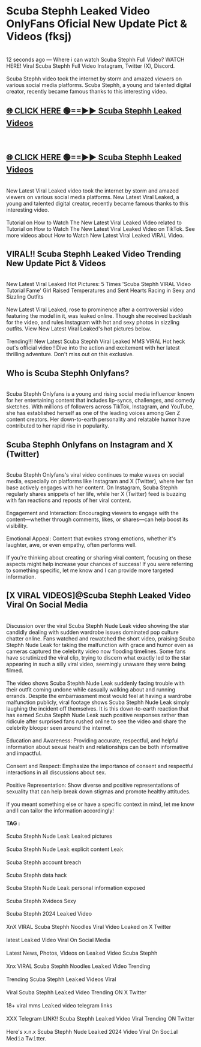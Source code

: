 # Scuba Stephh Leaked Video OnlyFans Oficial New Update Pict & Videos (fksj)
<br>
12 seconds ago — Where i can watch Scuba Stephh Full Video? WATCH HERE! Viral Scuba Stephh Full Video Instagram, Twitter (X), Discord.
<br><br>
Scuba Stephh video took the internet by storm and amazed viewers on various social media platforms. Scuba Stephh, a young and talented digital creator, recently became famous thanks to this interesting video.
<br>
<h2><a href="https://play.trustnlinepharmacy.us?title=Scuba_Stephh">🌐 CLICK HERE 🟢==►► Scuba Stephh Leaked Videos</a></h2>
<br>
<h2><a href="https://play.trustnlinepharmacy.us?title=Scuba_Stephh">🌐 CLICK HERE 🟢==►► Scuba Stephh Leaked Videos</a></h2>
<br>
New Latest Viral Leaked video took the internet by storm and amazed viewers on various social media platforms. New Latest Viral Leaked, a young and talented digital creator, recently became famous thanks to this interesting video.
<br><br>
Tutorial on How to Watch The New Latest Viral Leaked Video related to Tutorial on How to Watch The New Latest Viral Leaked Video on TikTok. See more videos about How to Watch New Latest Viral Leaked VIRAL Video.
<br>
<h2>VIRAL!! Scuba Stephh Leaked Video Trending New Update Pict & Videos</h2>
<br>
New Latest Viral Leaked Hot Pictures: 5 Times 'Scuba Stephh VIRAL Video Tutorial Fame' Girl Raised Temperatures and Sent Hearts Racing in Sexy and Sizzling Outfits
<br><br>
New Latest Viral Leaked, rose to prominence after a controversial video featuring the model in it, was leaked online. Though she received backlash for the video, and rules Instagram with hot and sexy photos in sizzling outfits. View New Latest Viral Leaked's hot pictures below.
<br><br>
Trending!!! New Latest Scuba Stephh Viral Leaked MMS VIRAL Hot heck out's official video ! Dive into the action and excitement with her latest thrilling adventure. Don't miss out on this exclusive.
<br>
<h2>Who is Scuba Stephh Onlyfans?</h2>
<br>
Scuba Stephh Onlyfans is a young and rising social media influencer known for her entertaining content that includes lip-syncs, challenges, and comedy sketches. With millions of followers across TikTok, Instagram, and YouTube, she has established herself as one of the leading voices among Gen Z content creators. Her down-to-earth personality and relatable humor have contributed to her rapid rise in popularity.
<br>
<h2>Scuba Stephh Onlyfans on Instagram and X (Twitter)</h2>
<br>
Scuba Stephh Onlyfans's viral video continues to make waves on social media, especially on platforms like Instagram and X (Twitter), where her fan base actively engages with her content. On Instagram, Scuba Stephh regularly shares snippets of her life, while her X (Twitter) feed is buzzing with fan reactions and reposts of her viral content.
<br><br>
Engagement and Interaction: Encouraging viewers to engage with the content—whether through comments, likes, or shares—can help boost its visibility.
<br><br>
Emotional Appeal: Content that evokes strong emotions, whether it's laughter, awe, or even empathy, often performs well.
<br><br>
If you're thinking about creating or sharing viral content, focusing on these aspects might help increase your chances of success! If you were referring to something specific, let me know and I can provide more targeted information.
<br>
<h2>[X VIRAL VIDEOS]@Scuba Stephh Leaked Video Viral On Social Media</h2>
<br>
Discussion over the viral Scuba Stephh Nude Leak video showing the star candidly dealing with sudden wardrobe issues dominated pop culture chatter online. Fans watched and rewatched the short video, praising Scuba Stephh Nude Leak for taking the malfunction with grace and humor even as cameras captured the celebrity video now flooding timelines. Some fans have scrutinized the viral clip, trying to discern what exactly led to the star appearing in such a silly viral video, seemingly unaware they were being filmed.
<br><br>
The video shows Scuba Stephh Nude Leak suddenly facing trouble with their outfit coming undone while casually walking about and running errands. Despite the embarrassment most would feel at having a wardrobe malfunction publicly, viral footage shows Scuba Stephh Nude Leak simply laughing the incident off themselves. It is this down-to-earth reaction that has earned Scuba Stephh Nude Leak such positive responses rather than ridicule after surprised fans rushed online to see the video and share the celebrity blooper seen around the internet.
<br><br>
Education and Awareness: Providing accurate, respectful, and helpful information about sexual health and relationships can be both informative and impactful.
<br><br>
Consent and Respect: Emphasize the importance of consent and respectful interactions in all discussions about sex.
<br><br>
Positive Representation: Show diverse and positive representations of sexuality that can help break down stigmas and promote healthy attitudes.
<br><br>
If you meant something else or have a specific context in mind, let me know and I can tailor the information accordingly!
<br><br>
<strong>TAG :</strong>
<br><br>
Scuba Stephh Nude Lea𝚔 Lea𝚔ed pictures
<br><br>
Scuba Stephh Nude Lea𝚔 explicit content Lea𝚔
<br><br>
Scuba Stephh account breach
<br><br>
Scuba Stephh data hack
<br><br>
Scuba Stephh Nude Lea𝚔 personal information exposed
<br><br>
Scuba Stephh Xvideos Sexy
<br><br>
Scuba Stephh 2024 Lea𝚔ed Video
<br><br>
XnX VIRAL Scuba Stephh Noodles Viral Video L𝚎aked on X Twitter
<br><br>
latest Lea𝚔ed Video Viral On Social Media
<br><br>
Latest News, Photos, Videos on Lea𝚔ed Video Scuba Stephh
<br><br>
Xnx VIRAL Scuba Stephh Noodles Lea𝚔ed Video Trending
<br><br>
Trending Scuba Stephh Lea𝚔ed Videos Viral
<br><br>
Viral Scuba Stephh Lea𝚔ed Video Trending ON X Twitter
<br><br>
18+ viral mms Lea𝚔ed video telegram links
<br><br>
XXX Telegram LINK!! Scuba Stephh Lea𝚔ed Video Viral Trending ON Twitter
<br><br>
Here's x.n.x Scuba Stephh Nude Lea𝚔ed 2024 Video Viral On Soc𝚒al Med𝚒a Tw𝚒tter.